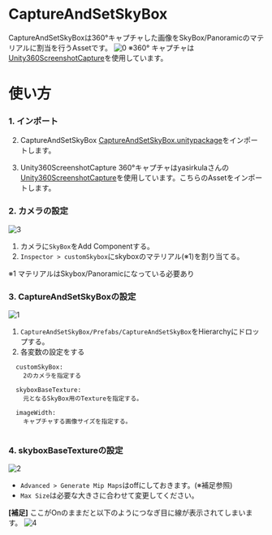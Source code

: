 # CaptureAndSetSkyBox
CaptureAndSetSkyBoxは360°キャプチャした画像をSkyBox/Panoramicのマテリアルに割当を行うAssetです。
![0](https://user-images.githubusercontent.com/4795806/78316122-d4de3580-7599-11ea-9dda-0709e59008d3.png)
※360° キャプチャは[Unity360ScreenshotCapture](https://github.com/yasirkula/Unity360ScreenshotCapture)を使用しています。

# 使い方
### 1. インポート
2. CaptureAndSetSkyBox
  [CaptureAndSetSkyBox.unitypackage](https://github.com/mizutanikirin/CaptureAndSetSkyBox/releases/tag/ver.1.0.0)をインポートします。

1. Unity360ScreenshotCapture
  360°キャプチャはyasirkulaさんの[Unity360ScreenshotCapture](https://github.com/yasirkula/Unity360ScreenshotCapture)を使用しています。こちらのAssetをインポートします。

### 2. カメラの設定
![3](https://user-images.githubusercontent.com/4795806/78238159-39a47c00-7517-11ea-97f8-cd1305e4bfed.png)
1. カメラに`SkyBox`をAdd Componentする。
2. `Inspector > customSkybox`にskyboxのマテリアル(※1)を割り当てる。

※1 マテリアルはSkybox/Panoramicになっている必要あり

### 3. CaptureAndSetSkyBoxの設定
![1](https://user-images.githubusercontent.com/4795806/78238697-d6671980-7517-11ea-9b6f-f9a9648dc1ab.png)
1. `CaptureAndSetSkyBox/Prefabs/CaptureAndSetSkyBox`をHierarchyにドロップする。
2. 各変数の設定をする
```  
  customSkyBox:
    2のカメラを指定する
  
  skyboxBaseTexture:
    元となるSkyBox用のTextureを指定する。
  
  imageWidth:
    キャプチャする画像サイズを指定する。
    
```

### 4. skyboxBaseTextureの設定
![2](https://user-images.githubusercontent.com/4795806/78236273-b6822680-7514-11ea-86e8-d6173fcda7c3.png)
- `Advanced > Generate Mip Maps`はoffにしておきます。(※補足参照)
- `Max Size`は必要な大きさに合わせて変更してください。

<b>[補足]</b>
ここがOnのままだと以下のようにつなぎ目に線が表示されてしまいます。
![4](https://user-images.githubusercontent.com/4795806/78316550-e96efd80-759a-11ea-9e97-b3a3ab370ca5.png)